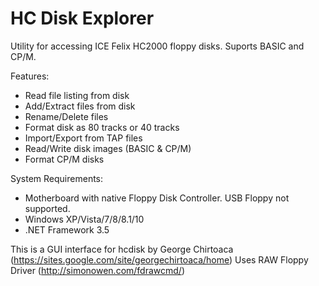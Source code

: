 # HC Disk Explorer

Utility for accessing ICE Felix HC2000 floppy disks. Suports BASIC and CP/M.

Features:

- Read file listing from disk
- Add/Extract files from disk
- Rename/Delete files
- Format disk as 80 tracks or 40 tracks
- Import/Export from TAP files
- Read/Write disk images (BASIC & CP/M)
- Format CP/M disks

System Requirements:

- Motherboard with native Floppy Disk Controller. USB Floppy not supported.
- Windows XP/Vista/7/8/8.1/10
- .NET Framework 3.5

This is a GUI interface for hcdisk by George Chirtoaca (https://sites.google.com/site/georgechirtoaca/home)
Uses RAW Floppy Driver (http://simonowen.com/fdrawcmd/)
